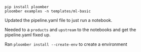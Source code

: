 ```
pip install ploomber
ploomber examples -n templates/ml-basic
```

Updated the pipeline.yaml file to just run a notebook.

Needed to a `products` and `upstream` to the notebooks and get the pipeline.yaml
fixed up.

Ran `ploomber install --create-env` to create a environment